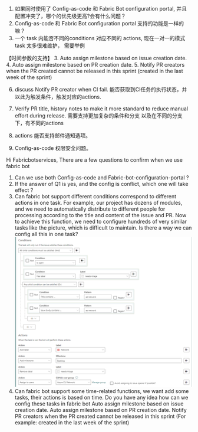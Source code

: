 1. 如果同时使用了 Config-as-code 和 Fabric Bot configuration portal, 并且配置冲突了，哪个的优先级更高?会有什么问题？
2. Config-as-code 和 Fabric Bot configuration portal 支持的功能是一样的嘛？
3. 一个 task 内能否不同的conditions 对应不同的 actions, 现在一对一的模式 task 太多很难维护， 需要举例

【时间参数的支持】
3. Auto assign milestone based on issue creation date. 
4. Auto assign milestone based on PR creation date.
5. Notify PR creators when the PR created cannot be released in this sprint (created in the last week of the sprint)

6. discuss Notify PR creator when CI fail. 能否获取到CI任务的执行状态，并以此为触发条件，触发对应的actions.
7. Verify PR title, history notes to make it more standard to reduce manual effort during release. 需要支持更加复杂的条件和分支
   以及在不同的分支下，有不同的actions

8. actions 能否支持邮件通知选项。
9. Config-as-code 权限安全问题。

Hi Fabricbotservices,
There are a few questions to confirm when we use fabric bot
1. Can we use both Config-as-code and Fabric-bot-configuration-portal ?
2. If the answer of Q1 is yes, and the config is conflict, which one will take effect ?
3. Can fabric bot support different conditions correspond to different actions in one task.
   For example, our project has dozens of modules, 
   and we need to automatically distribute to different people for processing according to the title and content of the issue and PR.
   Now to achieve this function, we need to configure hundreds of very similar tasks like the picture, which is difficult to maintain.
   Is there a way we can config all this in one task?
   ![img.png](img.png)
4. Can fabric bot support some time-related functions, we want add some tasks, their actions is based on time. 
   Do you have any idea how can we config these tasks in fabric bot
   Auto assign milestone based on issue creation date.
   Auto assign milestone based on PR creation date.
   Notify PR creators when the PR created cannot be released in this sprint (For example: created in the last week of the sprint)